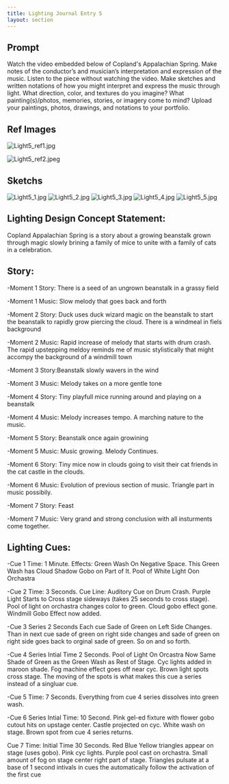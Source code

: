 ```yaml
---
title: Lighting Journal Entry 5
layout: section
---
```


## Prompt

Watch the video embedded below of Copland's Appalachian Spring. Make notes of the conductor’s and musician’s interpretation and expression of the music. Listen to the piece without watching the video. Make sketches and written notations of how you might interpret and express the music through light. What direction, color, and textures do you imagine? What painting(s)/photos, memories, stories, or imagery come to mind? Upload your paintings, photos, drawings, and notations to your portfolio. 

## Ref Images

![Light5_ref1.jpg](/Light5_ref1.jpg)

![Light5_ref2.jpeg](/Light5_ref2.jpeg)

## Sketchs

![Light5_1.jpg](/Light5_1.jpg)
![Light5_2.jpg](/Light5_2.jpg)
![Light5_3.jpg](/Light5_3.jpg)
![Light5_4.jpg](/Light5_4.jpg)
![Light5_5.jpg](/Light5_5.jpg)

## Lighting Design Concept Statement:

Copland Appalachian Spring is a story about a growing beanstalk grown through magic slowly brining a family of mice to unite with a family of cats in a celebration.

## Story:

-Moment 1 Story: There is a seed of an ungrown beanstalk in a grassy field

-Moment 1 Music: Slow melody that goes back and forth

-Moment 2 Story: Duck uses duck wizard magic on the beanstalk to start the beanstalk to rapidly grow piercing the cloud. There is a windmeal in fiels background

-Moment 2 Music: Rapid increase of melody that starts with drum crash. The rapid upstepping meldoy reminds me of music stylistically that might accompy the background of a windmill town

-Moment 3 Story:Beanstalk slowly wavers in the wind

-Moment 3 Music: Melody takes on a more gentle tone

-Moment 4 Story: Tiny playfull mice running around and playing on a beanstalk

-Moment 4 Music: Melody increases tempo. A marching nature to the music.

-Moment 5 Story: Beanstalk once again growining

-Moment 5 Music: Music growing. Melody Continues.

-Moment 6 Story: Tiny mice now in clouds going to visit their cat friends in the cat castle in the clouds.

-Moment 6 Music: Evolution of previous section of music. Triangle part in music possibily.

-Moment 7 Story: Feast

-Moment 7 Music: Very grand and strong conclusion with all insturments come together.

## Lighting Cues:

-Cue 1 Time: 1 Minute. Effects: Green Wash On Negative Space. This Green Wash has Cloud Shadow Gobo on Part of It. Pool of White Light Oon Orchastra

-Cue 2 Time: 3 Seconds. Cue Line: Auditory Cue on Drum Crash. Purple Light Starts to Cross stage sideways (takes 25 seconds to cross stage). Pool of light on orchastra changes color to green. Cloud gobo effect gone. Windmill Gobo Effect now added.

-Cue 3 Series 2 Seconds Each cue Sade of Green on Left Side Changes. Than in next cue sade of green on right side changes and sade of green on right side goes back to orginal sade of green. So on and so forth.

-Cue 4 Series Intial Time 2 Seconds. Pool of Light On Orcastra Now Same Shade of Green as the Green Wash as Rest of Stage. Cyc lights added in maroon shade. Fog machine effect goes off near cyc. Brown light spots cross stage. The moving of the spots is what makes this cue a series instead of a singluar cue.

-Cue 5 Time: 7 Seconds. Everything from cue 4 series dissolves into green wash.

-Cue 6 Series Intial Time: 10 Second. Pink gel-ed fixture with flower gobo cutout hits on upstage center. Castle projected on cyc. White wash on stage. Brown spot from cue 4 series returns.

Cue 7 Time: Initial Time 30 Seconds. Red Blue Yellow triangles appear on stage (uses gobo). Pink cyc lights. Purple pool cast on orchastra. Small amount of fog on stage center right part of stage. Triangles pulsate at a base of 1 second intivals in cues the automatically follow the activation of the first cue